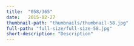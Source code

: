 ```yaml
--- 
title:  "058/365"
date:   2015-02-27
thumbnail-path: "thumbnails/thumbnail-58.jpg"
full-path: "full-size/full-size-58.jpg"
short-description: "Description"
---
```

